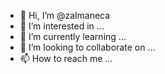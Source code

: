 - 👋 Hi, I’m @zalmaneca
- 👀 I’m interested in ...
- 🌱 I’m currently learning ...
- 💞️ I’m looking to collaborate on ...
- 📫 How to reach me ...

<!---
zalmaneca/zalmaneca is a ✨ special ✨ repository because its `README.md` (this file) appears on your GitHub profile.
You can click the Preview link to take a look at your changes.
--->
